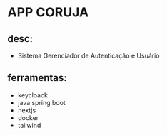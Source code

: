 # APP CORUJA

## desc:
* Sistema Gerenciador de Autenticação e Usuário

## ferramentas:
* keycloack
* java spring boot
* nextjs
* docker
* tailwind
